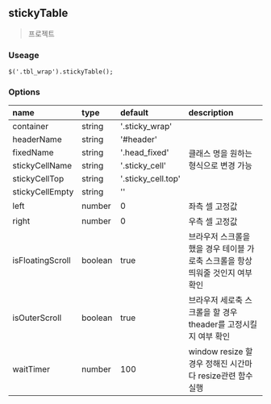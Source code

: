 ## stickyTable
> 프로젝트

### Useage
<pre>
<code>$('.tbl_wrap').stickyTable();</code>
</pre>

### Options
<table>
<thead>
<tr>
<th align="left">name</th>
<th align="left">type</th>
<th align="left">default</th>
<th align="left">description</th>
</tr>
</thead>
<tbody>
<tr>
<td>container</td>
<td>string</td>
<td>'.sticky_wrap'</td>
<td rowspan="6">클래스 명을 원하는 형식으로 변경 가능</td>
</tr>
<tr>
<td>headerName</td>
<td>string</td>
<td>'#header'</td>
</tr>
<tr>
<td>fixedName</td>
<td>string</td>
<td>'.head_fixed'</td>
</tr>
<tr>
<td>stickyCellName</td>
<td>string</td>
<td>'.sticky_cell'</td>
</tr>
<tr>
<td>stickyCellTop</td>
<td>string</td>
<td>'.sticky_cell.top'</td>
</tr>
<tr>
<td>stickyCellEmpty</td>
<td>string</td>
<td>''</td>
</tr>
<tr>
<td>left</td>
<td>number</td>
<td>0</td>
<td>좌측 셀 고정값</td>
</tr>
<tr>
<td>right</td>
<td>number</td>
<td>0</td>
<td>우측 셀 고정값</td>
</tr>
<tr>
<td>isFloatingScroll</td>
<td>boolean</td>
<td>true</td>
<td>브라우저 스크롤을 했을 경우 테이블 가로축 스크롤을 항상 띄워줄 것인지 여부 확인</td>
</tr>
<tr>
<td>isOuterScroll</td>
<td>boolean</td>
<td>true</td>
<td>브라우저 세로축 스크롤을 할 경우 theader를 고정시킬지 여부 확인</td>
</tr>
<tr>
<td>waitTimer</td>
<td>number</td>
<td>100</td>
<td>window resize 할 경우 정해진 시간마다 resize관련 함수 실행</td>
</tr>
</tbody>
</table>